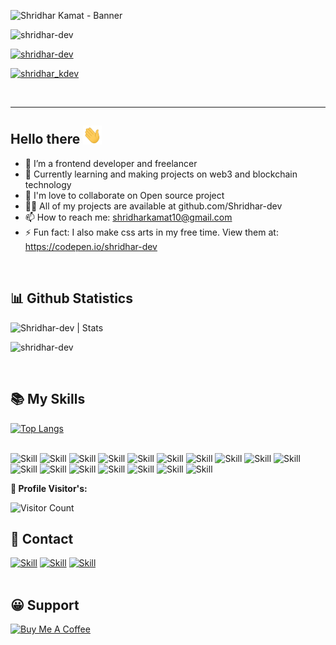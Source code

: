![Shridhar Kamat - Banner](https://ipfs.infura.io/ipfs/QmcDyoqrQZunofRjL1xHKrM9RdYAYzYBBWCh5Ev8toTMWk)




<p align="left"> <img src="https://komarev.com/ghpvc/?username=shridhar-dev&label=Profile%20views&color=0e75b6&style=flat" alt="shridhar-dev" /> </p>

<p align="left"> <a href="https://github.com/ryo-ma/github-profile-trophy"><img src="https://github-profile-trophy.vercel.app/?username=shridhar-dev" alt="shridhar-dev" /></a> </p>

<p align="left"> <a href="https://twitter.com/shridhar_kdev" target="blank"><img src="https://img.shields.io/twitter/follow/shridhar_kdev?logo=twitter&style=for-the-badge" alt="shridhar_kdev" /></a> </p>

<br />
<hr />

<h2> Hello there 
<img src="https://raw.githubusercontent.com/ABSphreak/ABSphreak/master/gifs/Hi.gif" width="30px"></h2>

- 🔭 I’m a frontend developer and freelancer
- 🔭 Currently learning and making projects on web3 and blockchain technology
- 🤝 I'm love to collaborate on Open source project
- 👨‍💻 All of my projects are available at github.com/Shridhar-dev
- 📫 How to reach me: <a href="mailto:shridharkamat10@gmail.com">shridharkamat10@gmail.com</a>
- ⚡ Fun fact: I also make css arts in my free time. View them at: https://codepen.io/shridhar-dev 
<br>

## 📊 Github Statistics

<p align="left"> <img src="https://github-readme-stats.vercel.app/api?username=Shridhar-dev&show_icons=true&theme=algolia" alt="Shridhar-dev | Stats" />
<p align="left"> <img src="https://github-readme-streak-stats.herokuapp.com/?user=shridhar-dev&show_icons=true&theme=algolia" alt="shridhar-dev" /></p>
<br>


## 📚 My Skills

[![Top Langs](https://github-readme-stats.vercel.app/api/top-langs/?username=Shridhar-dev&layout=compact&show_icons=true&theme=algolia)](https://github.com/Shridhar-dev)
<br>
<br>

![Skill](https://img.shields.io/badge/HTML5-E34F26?style=for-the-badge&logo=html5&logoColor=white)
![Skill](https://img.shields.io/badge/CSS3-1572B6?style=for-the-badge&logo=css3&logoColor=white)
![Skill](https://img.shields.io/badge/JavaScript-323330?style=for-the-badge&logo=javascript&logoColor=F7DF1E)
![Skill](https://img.shields.io/badge/Node.js-43853D?style=for-the-badge&logo=node.js&logoColor=white)
![Skill](https://img.shields.io/badge/npm-CB3837?style=for-the-badge&logo=npm&logoColor=white)
![Skill](https://img.shields.io/badge/Yarn-2C8EBB?style=for-the-badge&logo=yarn&logoColor=white)
![Skill](https://img.shields.io/badge/React-20232A?style=for-the-badge&logo=react&logoColor=61DAFB)
![Skill](https://img.shields.io/badge/Tailwind_CSS-38B2AC?style=for-the-badge&logo=tailwind-css&logoColor=white)
![Skill](https://img.shields.io/badge/Bootstrap-563D7C?style=for-the-badge&logo=bootstrap&logoColor=white)
![Skill](https://img.shields.io/badge/Material--UI-0081CB?style=for-the-badge&logo=material-ui&logoColor=white)
![Skill](https://img.shields.io/badge/React_Router-CA4245?style=for-the-badge&logo=react-router&logoColor=white)
![Skill](https://img.shields.io/badge/Netlify-00C7B7?style=for-the-badge&logo=netlify&logoColor=white)
![Skill](https://img.shields.io/badge/firebase-ffca28?style=for-the-badge&logo=firebase&logoColor=white)
![Skill](https://img.shields.io/badge/Git-F05032?style=for-the-badge&logo=git&logoColor=white)
![Skill](https://img.shields.io/badge/next.js-000000?style=for-the-badge&logo=next.js&logoColor=white)
![Skill](https://img.shields.io/badge/Visual_Studio_Code-0078D4?style=for-the-badge&logo=visual%20studio%20code&logoColor=white)
![Skill](https://img.shields.io/badge/Microsoft_Office-D83B01?style=for-the-badge&logo=microsoft-office&logoColor=white)
<br>


 
**👀 Profile Visitor's:**

![Visitor Count](https://profile-counter.glitch.me/{Shridhar-dev}/count.svg)
<br>

## 🤝 Contact

[![Skill](https://img.shields.io/badge/LinkedIn-0077B5?style=for-the-badge&logo=linkedin&logoColor=white)](https://www.linkedin.com/in/shridhar-kamat-1015a41bb/)
[![Skill](https://img.shields.io/badge/Twitter-1DA1F2?style=for-the-badge&logo=twitter&logoColor=white)](https://twitter.com/shridhar_kdev)
[![Skill](https://img.shields.io/badge/GitHub-100000?style=for-the-badge&logo=github&logoColor=white)](https://github.com/Shridhar-dev)
<br>
<br>

## 😀 Support

<a href="https://www.buymeacoffee.com/shridharkamat" target="_blank"><img src="https://cdn.buymeacoffee.com/buttons/v2/default-yellow.png" alt="Buy Me A Coffee" style="width:20%"></a>